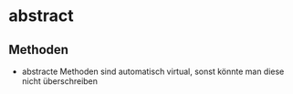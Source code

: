 ﻿# abstract

## Methoden

-   abstracte Methoden sind automatisch virtual, sonst könnte man diese nicht überschreiben